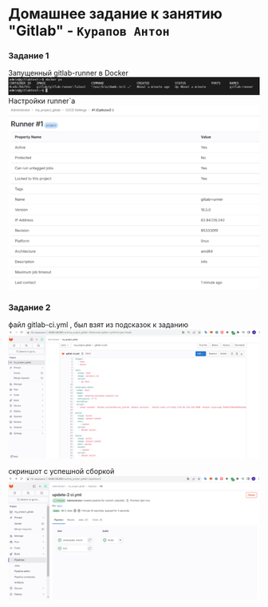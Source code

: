 # Домашнее задание к занятию "Gitlab" - `Курапов Антон`


### Задание 1
Запущенный gitlab-runner в Docker
![alt text](https://github.com/AntonKurapov66/gitlab-hw2/blob/main/img/1_1.PNG)
Настройки runner`a 
![alt text](https://github.com/AntonKurapov66/gitlab-hw2/blob/main/img/1.PNG)

### Задание 2
файл gitlab-ci.yml , был взят из подсказок к заданию 
![alt text](https://github.com/AntonKurapov66/gitlab-hw2/blob/main/img/2_1.PNG)

скриншот с успешной сборкой
![alt text](https://github.com/AntonKurapov66/gitlab-hw2/blob/main/img/2_2.PNG)
